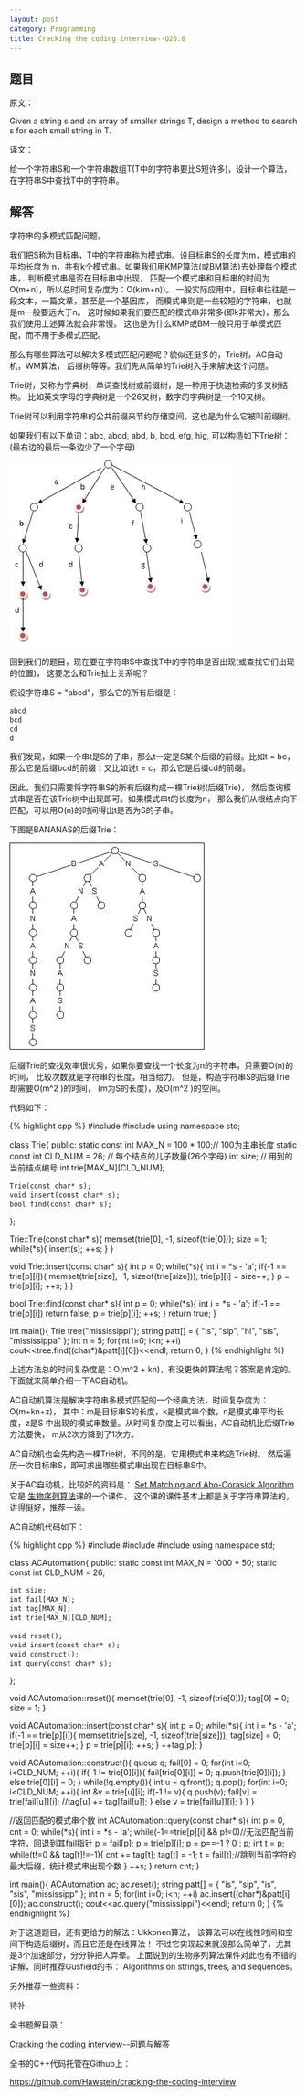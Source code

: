 ```yaml
---
layout: post
category: Programming
title: Cracking the coding interview--Q20.8
---
```


## 题目

原文：

Given a string s and an array of smaller strings T, design a method 
to search s for each small string in T.

译文：

给一个字符串S和一个字符串数组T(T中的字符串要比S短许多)，设计一个算法，
在字符串S中查找T中的字符串。

## 解答

字符串的多模式匹配问题。

我们把S称为目标串，T中的字符串称为模式串。设目标串S的长度为m，模式串的平均长度为
n，共有k个模式串。如果我们用KMP算法(或BM算法)去处理每个模式串，
判断模式串是否在目标串中出现，
匹配一个模式串和目标串的时间为O(m+n)，所以总时间复杂度为：O(k(m+n))。
一般实际应用中，目标串往往是一段文本，一篇文章，甚至是一个基因库，
而模式串则是一些较短的字符串，也就是m一般要远大于n。
这时候如果我们要匹配的模式串非常多(即k非常大)，那么我们使用上述算法就会非常慢。
这也是为什么KMP或BM一般只用于单模式匹配，而不用于多模式匹配。

那么有哪些算法可以解决多模式匹配问题呢？貌似还挺多的，Trie树，AC自动机，WM算法，
后缀树等等。我们先从简单的Trie树入手来解决这个问题。

Trie树，又称为字典树，单词查找树或前缀树，是一种用于快速检索的多叉树结构。
比如英文字母的字典树是一个26叉树，数字的字典树是一个10叉树。

Trie树可以利用字符串的公共前缀来节约存储空间，这也是为什么它被叫前缀树。

如果我们有以下单词：abc, abcd, abd, b, bcd, efg, hig, 可以构造如下Trie树：
(最右边的最后一条边少了一个字母)

<img src="/assets/img/2013/3/5/trie.jpg" />

回到我们的题目，现在要在字符串S中查找T中的字符串是否出现(或查找它们出现的位置)，
这要怎么和Trie扯上关系呢？

假设字符串S = "abcd"，那么它的所有后缀是：

	abcd
	bcd
	cd
	d

我们发现，如果一个串t是S的子串，那么t一定是S某个后缀的前缀。比如t = bc，
那么它是后缀bcd的前缀；又比如说t = c，那么它是后缀cd的前缀。

因此，我们只需要将字符串S的所有后缀构成一棵Trie树(后缀Trie)，
然后查询模式串是否在该Trie树中出现即可。如果模式串t的长度为n，
那么我们从根结点向下匹配，可以用O(n)的时间得出t是否为S的子串。

下图是BANANAS的后缀Trie：

<img src="/assets/img/2013/3/5/suffix_trie.gif" />

后缀Trie的查找效率很优秀，如果你要查找一个长度为n的字符串，只需要O(n)的时间，
比较次数就是字符串的长度，相当给力。
但是，构造字符串S的后缀Trie却需要O(m^2 )的时间，
(m为S的长度)，及O(m^2 )的空间。

代码如下：

{% highlight cpp %}
#include <iostream>
#include <cstring>
using namespace std;

class Trie{
public:
    static const int MAX_N = 100 * 100;// 100为主串长度
    static const int CLD_NUM = 26; // 每个结点的儿子数量(26个字母)
    int size; // 用到的当前结点编号
    int trie[MAX_N][CLD_NUM];

    Trie(const char* s);
    void insert(const char* s);
    bool find(const char* s);
};

Trie::Trie(const char* s){
    memset(trie[0], -1, sizeof(trie[0]));
    size = 1;
    while(*s){
        insert(s);
        ++s;
    }
}

void Trie::insert(const char* s){
    int p = 0;
    while(*s){
        int i = *s - 'a';
        if(-1 == trie[p][i]){
            memset(trie[size], -1, sizeof(trie[size]));
            trie[p][i] = size++;
        }
        p = trie[p][i];
        ++s;
    }
}

bool Trie::find(const char* s){
    int p = 0;
    while(*s){
        int i = *s - 'a';
        if(-1 == trie[p][i])
            return false;
        p = trie[p][i];
        ++s;
    }
    return true;
}

int main(){
    Trie tree("mississippi");
    string patt[] = {
        "is", "sip", "hi", "sis", "mississippa"
    };
    int n = 5;
    for(int i=0; i<n; ++i)
        cout<<tree.find((char*)&patt[i][0])<<endl;
    return 0;
}
{% endhighlight %}

上述方法总的时间复杂度是：O(m^2 + kn)，有没更快的算法呢？答案是肯定的。
下面就来简单介绍一下AC自动机。

AC自动机算法是解决字符串多模式匹配的一个经典方法，时间复杂度为：O(m+kn+z)，
其中：m是目标串S的长度，k是模式串个数，n是模式串平均长度，z是S
中出现的模式串数量。从时间复杂度上可以看出，AC自动机比后缀Trie方法要快，
m从2次方降到了1次方。

AC自动机也会先构造一棵Trie树，不同的是，它用模式串来构造Trie树。
然后遍历一次目标串S，即可求出哪些模式串出现在目标串S中。

关于AC自动机，比较好的资料是：
[Set Matching and Aho-Corasick Algorithm](http://www.cs.uku.fi/~kilpelai/BSA05/lectures/slides04.pdf)
它是
[生物序列算法](http://www.cs.uku.fi/~kilpelai/BSA05/)课的一个课件，
这个课的课件基本上都是关于字符串算法的，讲得挺好，推荐一读。

AC自动机代码如下：

{% highlight cpp %}
#include <iostream>
#include <queue>
#include <cstring>
using namespace std;

class ACAutomation{
public:
    static const int MAX_N = 1000 * 50;
    static const int CLD_NUM = 26;

    int size;
    int fail[MAX_N];
    int tag[MAX_N];
    int trie[MAX_N][CLD_NUM];

    void reset();
    void insert(const char* s);
    void construct();
    int query(const char* s);
};

void ACAutomation::reset(){
    memset(trie[0], -1, sizeof(trie[0]));
    tag[0] = 0;
    size = 1;
}

void ACAutomation::insert(const char* s){
    int p = 0;
    while(*s){
        int i = *s - 'a';
        if(-1 == trie[p][i]){
            memset(trie[size], -1, sizeof(trie[size]));
            tag[size] = 0;
            trie[p][i] = size++;
        }
        p = trie[p][i];
        ++s;
    }
    ++tag[p];
}

void ACAutomation::construct(){
    queue<int> q;
    fail[0] = 0;
    for(int i=0; i<CLD_NUM; ++i){
        if(-1 != trie[0][i]){
            fail[trie[0][i]] = 0;
            q.push(trie[0][i]);
        }
        else
            trie[0][i] = 0;
    }
    while(!q.empty()){
        int u = q.front();
        q.pop();
        for(int i=0; i<CLD_NUM; ++i){
            int &v = trie[u][i];
            if(-1 != v){
                q.push(v);
                fail[v] = trie[fail[u]][i];
                //tag[u] += tag[fail[u]];
            }
            else
                v = trie[fail[u]][i];
        }
    }
}

//返回匹配的模式串个数
int ACAutomation::query(const char* s){
    int p = 0, cnt = 0;
    while(*s){
        int i = *s - 'a';
        while(-1==trie[p][i] && p!=0)//无法匹配当前字符，回退到其fail指针
            p = fail[p];
        p = trie[p][i];
        p = p==-1 ? 0 : p;
        int t = p;
        while(t!=0 && tag[t]!=-1){
            cnt += tag[t];
            tag[t] = -1;
            t = fail[t];//跳到当前字符的最大后缀，统计模式串出现个数
        }
        ++s;
    }
    return cnt;
}

int main(){
    ACAutomation ac;
    ac.reset();
    string patt[] = {
        "is", "sip", "is", "sis", "mississipp"
    };
    int n = 5;
    for(int i=0; i<n; ++i)
        ac.insert((char*)&patt[i][0]);
    ac.construct();
    cout<<ac.query("mississippi")<<endl;
    return 0;
}
{% endhighlight %}

对于这道题目，还有更给力的解法：Ukkonen算法，
该算法可以在线性时间和空间下构造后缀树，而且它还是在线算法！
不过它实现起来就没那么简单了，尤其是3个加速部分，分分钟把人弄晕。
上面说到的生物序列算法课件对此也有不错的讲解，同时推荐Gusfield的书：
Algorithms on strings, trees, and sequences。

另外推荐一些资料：

待补


全书题解目录：

[Cracking the coding interview--问题与解答](/posts/ctci-solutions-contents.html)

全书的C++代码托管在Github上：

<https://github.com/Hawstein/cracking-the-coding-interview>
